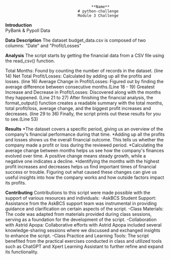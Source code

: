                                           **Name**
                                    # python-challenge
                                    Module 3 Challenge
                                    
 **Introduction**  
 PyBank & Pypoll Data
  
 **Data Description** 
 The dataset budget_data.csv  is composed of two columns: "Date" and "Profit/Losses"
  
**Analysis** 
The script starts by getting the financial data from a CSV file using the read_csv() function.

Total Months: Found by counting the number of records in the dataset. (line 14)
Net Total Profit/Losses: Calculated by adding up all the profits and losses. (line 16)
Average Change in Profit/Losses: Figured out by finding the average difference between consecutive months.(Line 18 - 19)
Greatest Increase and Decrease in Profit/Losses: Discovered along with the months they happened. (Line 21 to 27)
After finishing the financial analysis, the format_output() function creates a readable summary with the total months, total profit/loss, average change, and the biggest profit increases and decreases. (line 29 to 36)
Finally, the script prints out these results for you to see.(Line 53)

**Results** 
*The dataset covers a specific period, giving us an overview of the company's financial performance during that time.
*Adding up all the profits and losses shows us the overall financial outcome. This tells us whether the company made a profit or loss during the reviewed period.
*Calculating the average change between months helps us see how the company's finances evolved over time. A positive change means steady growth, while a negative one indicates a decline.
*Identifying the months with the highest profit increases and decreases helps us find important times of financial success or trouble. Figuring out what caused these changes can give us useful insights into how the company works and how outside factors impact its profits.


**Contributing** 
Contributions to this script were made possible with the support of various resources and individuals:
-AskBCS Student Support: Assistance from the AskBCS support team was instrumental in providing guidance and clarification on certain aspects of the script.
-Class Materials: The code was adapted from materials provided during class sessions, serving as a foundation for the development of the script.
-Collaboration with Astrid Apopa: Collaborative efforts with Astrid Apopa included several knowledge-sharing sessions where we discussed and exchanged insights to enhance the script.
-Class Practice and Learning Tools: The script benefited from the practical exercises conducted in class and utilized tools such as ChatGPT and Xpert Learning Assistant to further refine and expand its functionality.

